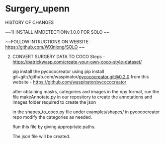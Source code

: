 # Surgery_upenn
 
HISTORY OF CHANGES



~~1) INSTALL MMDETECTIONv.1.0.0 FOR SOLO ~~

   ~~FOLLOW INTRUCTIONS ON WEBSITE - https://github.com/WXinlong/SOLO ~~

2) CONVERT SURGERY DATA TO COCO
   Steps -
   https://patrickwasp.com/create-your-own-coco-style-dataset/

   pip install the pycococreator using
   pip install git+git://github.com/waspinator/pycococreator.git@0.2.0
   from this website - https://github.com/waspinator/pycococreator
 
   after obtaining masks, categories and images in  the npy format, run the file makeAnnotate.py in our repository to create the annotations and images folder required to create the json

   in the shapes_to_coco.py file under examples/shapes/ in pycococreator repo modify the categories as needed.

   Run this file by giving appropriate paths.

   The json file will be created.


